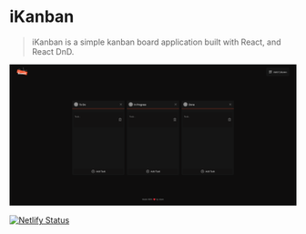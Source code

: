 # iKanban

> iKanban is a simple kanban board application built with React, and React DnD.


[![iKanban](screenshot.png)](https://islam-kamel-kanban.netlify.app/)

[![Netlify Status](https://api.netlify.com/api/v1/badges/2954c161-6dff-469d-9c26-709d04fd9140/deploy-status)](https://islam-kamel-kanban.netlify.app/)
